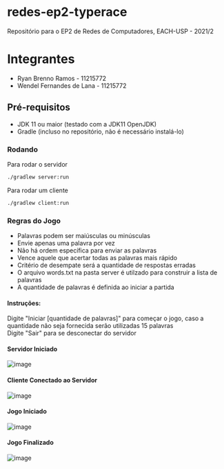 # redes-ep2-typerace
Repositório para o EP2 de Redes de Computadores, EACH-USP - 2021/2

# Integrantes
* Ryan Brenno Ramos - 11215772
* Wendel Fernandes de Lana - 11215772

## Pré-requisitos
* JDK 11 ou maior (testado com a JDK11 OpenJDK)
* Gradle (incluso no repositório, não é necessário instalá-lo)

### Rodando
Para rodar o servidor
```sh
./gradlew server:run
```

Para rodar um cliente
```sh
./gradlew client:run
```

### Regras do Jogo
* Palavras podem ser maiúsculas ou minúsculas
* Envie apenas uma palavra por vez 
* Não há ordem específica para enviar as palavras
* Vence aquele que acertar todas as palavras mais rápido
* Critério de desempate será a quantidade de respostas erradas
* O arquivo words.txt na pasta server é utilzado para construir a lista de palavras
* A quantidade de palavras é definida ao iniciar a partida

#### Instruções:
Digite "Iniciar [quantidade de palavras]" para começar o jogo, caso a quantidade não seja fornecida serão utilizadas 15 palavras\
Digite "Sair" para se desconectar do servidor

#### Servidor Iniciado
![image](https://user-images.githubusercontent.com/48734976/149561892-42f9db73-5bc2-4b33-a091-ff30695a0b10.png)
#### Cliente Conectado ao Servidor
![image](https://user-images.githubusercontent.com/48734976/149562356-ad372d40-bb4c-474c-bfee-f58b2b9121bf.png)
#### Jogo Iniciado
![image](https://user-images.githubusercontent.com/48734976/149562829-07cf5c6b-8bb3-47de-8b86-889d8de1c76c.png)
#### Jogo Finalizado
![image](https://user-images.githubusercontent.com/48734976/149563226-bf4a69a2-bc8d-42f5-8080-897b1f7f62c5.png)
